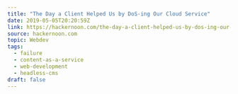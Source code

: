 ```yaml
---
title: "The Day a Client Helped Us by DoS-ing Our Cloud Service"
date: 2019-05-05T20:20:59Z
link: https://hackernoon.com/the-day-a-client-helped-us-by-dos-ing-our-cloud-service-af24d4e801bc?source=rss----3a8144eabfe3---4&utm_medium=RSS&utm_source=news.12bit.vn
source: hackernoon.com
topic: Webdev
tags:
  - failure
  - content-as-a-service
  - web-development
  - headless-cms
draft: false
---
```

